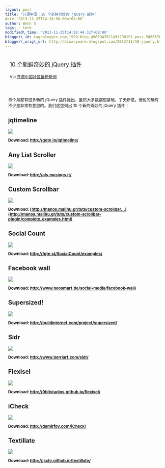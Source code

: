 ```yaml
--- 
layout: post 
title: "开源中国：10 个新鲜奇妙的 jQuery 插件" 
date:'2013-11-25T14:18:00.004+08:00' 
author: Wenh Q
tags: - tech
modified\_time: '2013-11-25T14:18:44.327+08:00' 
blogger\_id: tag:blogger.com,1999:blog-4961947611491238191.post-5866570242459506437
blogger\_orig\_url: http://binaryware.blogspot.com/2013/11/10-jquery.html
---
```

<div style="margin: 10px; padding: 5px;">

<div style="font-size: 18px;">

[10 个新鲜奇妙的 jQuery
插件](http://www.oschina.net/news/46103/10-fresh-and-fantastic-jquery-plugins)

</div>

<div style="font-size: 13px;">

Via [开源中国社区最新新闻](http://www.oschina.net/?from=rss)

</div>

</div>

<div style="font-size: 13px; padding: 15px 0 10px 10px;">

每个月都有很多新的 jQuery
插件推出，虽然大多数都很基础，了无新意。但也的确有不少是非常有意思的。我们这里列出
10 个新的奇妙的 jQuery 插件：

jqtimeline
----------

![](http://static.oschina.net/uploads/img/201311/20134526_Di84.png)

**Download: <http://goto.io/jqtimeline/>**

Any List Scroller
-----------------

![](http://static.oschina.net/uploads/img/201311/20134529_D5Nk.png)

**Download: <http://als.musings.it/>**

Custom Scrollbar
----------------

![](http://static.oschina.net/uploads/img/201311/20134533_iUSh.png)

**Download:
[http://manos.malihu.gr/tuts/custom-scrollbar…](http://manos.malihu.gr/tuts/custom-scrollbar-plugin/complete_examples.html)**

Social Count
------------

![](http://static.oschina.net/uploads/img/201311/20134537_BEn8.png)

**Download: <http://fgte.st/SocialCount/examples/>**

Facebook wall
-------------

![](http://static.oschina.net/uploads/img/201311/20134539_Hubf.png)

**Download: <http://www.neosmart.de/social-media/facebook-wall/>**

Supersized!
-----------

![](http://static.oschina.net/uploads/img/201311/20134541_JhnR.png)

**Download: <http://buildinternet.com/project/supersized/>**

Sidr
----

![](http://static.oschina.net/uploads/img/201311/20134548_1D5M.png)

**Download: <http://www.berriart.com/sidr/>**

Flexisel
--------

![](http://static.oschina.net/uploads/img/201311/20134555_eNQ1.png)

**Download: <http://9bitstudios.github.io/flexisel/>**

iCheck
------

![](http://static.oschina.net/uploads/img/201311/20134601_cRov.png)

**Download: <http://damirfoy.com/iCheck/>**

Textillate
----------

![](http://static.oschina.net/uploads/img/201311/20134603_Wd9o.png)

**Download: <http://jschr.github.io/textillate/>**

</div>
